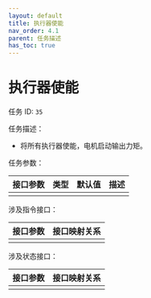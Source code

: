 ```yaml
---
layout: default
title: 执行器使能
nav_order: 4.1
parent: 任务描述
has_toc: true
---
```


# 执行器使能

任务 ID: `35`

任务描述：

- 将所有执行器使能，电机启动输出力矩。

任务参数：

| 接口参数 | 类型 | 默认值 | 描述 |
|------|----|-----|----|
|      |    |     |    |

涉及指令接口：

| 接口参数 | 接口映射关系 |
|------|--------|
|      |        |

涉及状态接口：

| 接口参数 | 接口映射关系 |
|------|--------|
|      |        |
